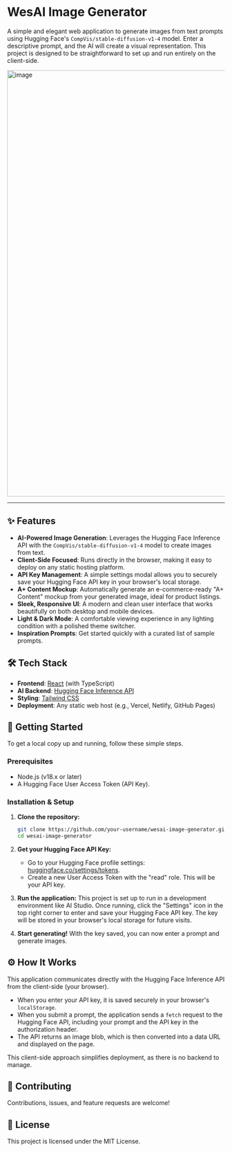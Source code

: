 # WesAI Image Generator

A simple and elegant web application to generate images from text prompts using Hugging Face's `CompVis/stable-diffusion-v1-4` model. Enter a descriptive prompt, and the AI will create a visual representation. This project is designed to be straightforward to set up and run entirely on the client-side.

<img width="1070" height="987" alt="image" src="https://github.com/user-attachments/assets/42709973-c262-44c3-be28-c51ffc5a5b5c" />

---

## ✨ Features

- **AI-Powered Image Generation**: Leverages the Hugging Face Inference API with the `CompVis/stable-diffusion-v1-4` model to create images from text.
- **Client-Side Focused**: Runs directly in the browser, making it easy to deploy on any static hosting platform.
- **API Key Management**: A simple settings modal allows you to securely save your Hugging Face API key in your browser's local storage.
- **A+ Content Mockup**: Automatically generate an e-commerce-ready "A+ Content" mockup from your generated image, ideal for product listings.
- **Sleek, Responsive UI**: A modern and clean user interface that works beautifully on both desktop and mobile devices.
- **Light & Dark Mode**: A comfortable viewing experience in any lighting condition with a polished theme switcher.
- **Inspiration Prompts**: Get started quickly with a curated list of sample prompts.

## 🛠️ Tech Stack

- **Frontend**: [React](https://reactjs.org/) (with TypeScript)
- **AI Backend**: [Hugging Face Inference API](https://huggingface.co/inference-api)
- **Styling**: [Tailwind CSS](https://tailwindcss.com/)
- **Deployment**: Any static web host (e.g., Vercel, Netlify, GitHub Pages)

## 🚀 Getting Started

To get a local copy up and running, follow these simple steps.

### Prerequisites

- Node.js (v18.x or later)
- A Hugging Face User Access Token (API Key).

### Installation & Setup

1.  **Clone the repository:**
    ```sh
    git clone https://github.com/your-username/wesai-image-generator.git
    cd wesai-image-generator
    ```

2.  **Get your Hugging Face API Key:**
    - Go to your Hugging Face profile settings: [huggingface.co/settings/tokens](https://huggingface.co/settings/tokens).
    - Create a new User Access Token with the "read" role. This will be your API key.

3.  **Run the application:**
    This project is set up to run in a development environment like AI Studio. Once running, click the "Settings" icon in the top right corner to enter and save your Hugging Face API key. The key will be stored in your browser's local storage for future visits.

4.  **Start generating!**
    With the key saved, you can now enter a prompt and generate images.

## ⚙️ How It Works

This application communicates directly with the Hugging Face Inference API from the client-side (your browser).

-   When you enter your API key, it is saved securely in your browser's `localStorage`.
-   When you submit a prompt, the application sends a `fetch` request to the Hugging Face API, including your prompt and the API key in the authorization header.
-   The API returns an image blob, which is then converted into a data URL and displayed on the page.

This client-side approach simplifies deployment, as there is no backend to manage.

## 🤝 Contributing

Contributions, issues, and feature requests are welcome!

## 📄 License

This project is licensed under the MIT License.